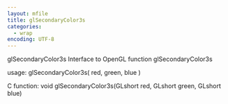 ```yaml
---
layout: mfile
title: glSecondaryColor3s
categories:
  - wrap
encoding: UTF-8
---
```


glSecondaryColor3s  Interface to OpenGL function glSecondaryColor3s

usage:  glSecondaryColor3s( red, green, blue )

C function:  void glSecondaryColor3s(GLshort red, GLshort green, GLshort blue)